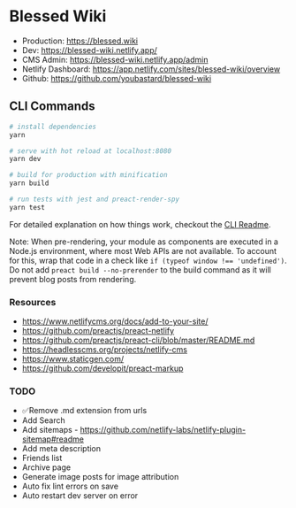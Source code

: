 # Blessed Wiki

- Production: https://blessed.wiki
- Dev: https://blessed-wiki.netlify.app/
- CMS Admin: https://blessed-wiki.netlify.app/admin
- Netlify Dashboard: https://app.netlify.com/sites/blessed-wiki/overview
- Github: https://github.com/youbastard/blessed-wiki

## CLI Commands

``` bash
# install dependencies
yarn

# serve with hot reload at localhost:8080
yarn dev

# build for production with minification
yarn build

# run tests with jest and preact-render-spy 
yarn test
```

For detailed explanation on how things work, checkout the [CLI Readme](https://github.com/developit/preact-cli/blob/master/README.md).

Note: When pre-rendering, your module as components are executed in a Node.js environment, where most Web APIs are not available. To account for this, wrap that code in a check like `if (typeof window !== 'undefined')`. 
Do not add `preact build --no-prerender` to the build command as it will prevent blog posts from rendering.

### Resources

- https://www.netlifycms.org/docs/add-to-your-site/
- https://github.com/preactjs/preact-netlify
- https://github.com/preactjs/preact-cli/blob/master/README.md
- https://headlesscms.org/projects/netlify-cms
- https://www.staticgen.com/
- https://github.com/developit/preact-markup

### TODO

- ✅Remove .md extension from urls
- Add Search
- Add sitemaps - https://github.com/netlify-labs/netlify-plugin-sitemap#readme
- Add meta description
- Friends list
- Archive page
- Generate image posts for image attribution
- Auto fix lint errors on save
- Auto restart dev server on error

